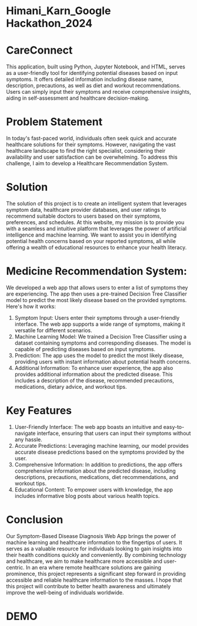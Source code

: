 # Himani_Karn_Google Hackathon_2024
# CareConnect
This application, built using Python, Jupyter Notebook, and HTML, serves as a user-friendly tool for identifying potential diseases based on input symptoms. It offers detailed information including disease name, description, precautions, as well as diet and workout recommendations. Users can simply input their symptoms and receive comprehensive insights, aiding in self-assessment and healthcare decision-making.

# Problem Statement
In today's fast-paced world, individuals often seek quick and accurate healthcare solutions for their symptoms. However, navigating the vast healthcare landscape to find the right specialist, considering their availability and user satisfaction can be overwhelming. To address this challenge, I aim to develop a Healthcare Recommendation System.

# Solution
The solution of this project is to create an intelligent system that leverages symptom data, healthcare provider databases, and user ratings to recommend suitable doctors to users based on their symptoms, preferences, and schedules. At this website, my mission is to provide you with a seamless and intuitive platform that leverages the power of artificial intelligence and machine learning. We want to assist you in identifying potential health concerns based on your reported symptoms, all while offering a wealth of educational resources to enhance your health literacy.

# Medicine Recommendation System:
We developed a web app that allows users to enter a list of symptoms they are experiencing. The app then uses a pre-trained Decision Tree Classifier model to predict the most likely disease based on the provided symptoms. Here's how it works:

1. Symptom Input: Users enter their symptoms through a user-friendly interface. The web app supports a wide range of symptoms, making it versatile for different scenarios.
2. Machine Learning Model: We trained a Decision Tree Classifier using a dataset containing symptoms and corresponding diseases. The model is capable of predicting diseases     based on input symptoms.
3. Prediction: The app uses the model to predict the most likely disease, providing users with instant information about potential health concerns.
4. Additional Information: To enhance user experience, the app also provides additional information about the predicted disease. This includes a description of the disease, 
   recommended precautions, medications, dietary advice, and workout tips.

# Key Features
1. User-Friendly Interface: The web app boasts an intuitive and easy-to-navigate interface, ensuring that users can input their symptoms without any hassle.
2. Accurate Predictions: Leveraging machine learning, our model provides accurate disease predictions based on the symptoms provided by the user.
3. Comprehensive Information: In addition to predictions, the app offers comprehensive information about the predicted disease, including descriptions, precautions, 
   medications, diet recommendations, and workout tips.
4. Educational Content: To empower users with knowledge, the app includes informative blog posts about various health topics.

# Conclusion
Our Symptom-Based Disease Diagnosis Web App brings the power of machine learning and healthcare information to the fingertips of users. It serves as a valuable resource for individuals looking to gain insights into their health conditions quickly and conveniently. By combining technology and healthcare, we aim to make healthcare more accessible and user-centric. In an era where remote healthcare solutions are gaining prominence, this project represents a significant step forward in providing accessible and reliable healthcare information to the masses. I hope that this project will contribute to better health awareness and ultimately improve the well-being of individuals worldwide.

# DEMO
